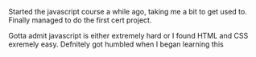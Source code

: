 Started the javascript course a while ago, taking me a bit to get used to. Finally managed to do the first cert project.

Gotta admit javascript is either extremely hard or I found HTML and CSS exremely easy. Defnitely got humbled when I began learning this

